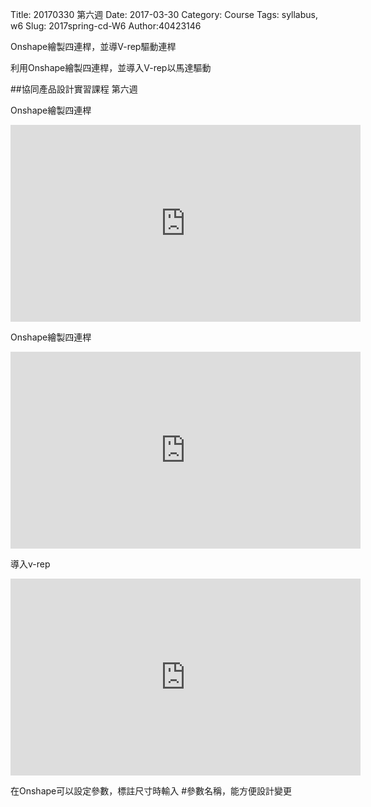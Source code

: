 Title: 20170330 第六週
Date: 2017-03-30
Category: Course
Tags: syllabus, w6
Slug: 2017spring-cd-W6
Author:40423146

Onshape繪製四連桿，並導V-rep驅動連桿

<!-- PELICAN_END_SUMMARY -->

利用Onshape繪製四連桿，並導入V-rep以馬達驅動

##協同產品設計實習課程 第六週

Onshape繪製四連桿


<iframe width="560" height="315" src="https://www.youtube.com/embed/zSwzX6S6JuE" frameborder="0" allowfullscreen></iframe>

Onshape繪製四連桿


<iframe width="560" height="315" src="https://www.youtube.com/embed/PLJNTD3p6aE" frameborder="0" allowfullscreen></iframe>

導入v-rep


<iframe width="560" height="315" src="https://www.youtube.com/embed/CixU-Ca8QlI" frameborder="0" allowfullscreen></iframe>

在Onshape可以設定參數，標註尺寸時輸入 #參數名稱，能方便設計變更